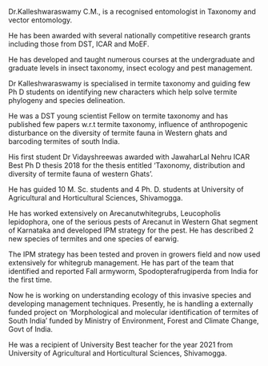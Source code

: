 
Dr.Kalleshwaraswamy C.M., is a recognised entomologist in Taxonomy and vector entomology.

He has been awarded with several nationally competitive research grants including those from DST, ICAR and MoEF.

He has developed and taught numerous courses at the undergraduate and graduate levels in insect taxonomy, insect ecology and pest management.

Dr Kalleshwaraswamy is specialised in termite taxonomy and guiding few Ph D students on identifying new characters which help solve termite phylogeny and species delineation.

He was a DST young scientist Fellow on termite taxonomy and has published few papers w.r.t termite taxonomy, influence of anthropogenic disturbance on the diversity of termite fauna in Western ghats and barcoding termites of south India.

His first student Dr Vidayshreewas awarded with JawaharLal Nehru ICAR Best Ph D thesis 2018 for the thesis entitled ‘Taxonomy, distribution and diversity of termite fauna of western Ghats’.

He has guided 10 M. Sc. students and 4 Ph. D. students at University of Agricultural and Horticultural Sciences, Shivamogga. 

He has worked extensively on Arecanutwhitegrubs, Leucopholis lepidophora, one of the serious pests of Arecanut in Western Ghat segment of Karnataka and developed IPM strategy for the pest. He has described 2 new species of termites and one species of earwig. 

The IPM strategy has been tested and proven in growers field and now used extensively for whitegrub management.
He has part of the team that identified and reported Fall armyworm, Spodopterafrugiperda from India for the first time.

Now he is working on understanding ecology of this invasive species and developing management techniques.
Presently, he is handling a externally funded project on ‘Morphological and molecular identification of termites of South India’ funded by Ministry of Environment, Forest and Climate Change, Govt of India.

He was a recipient of University Best teacher for the year 2021 from University of Agricultural and Horticultural Sciences, Shivamogga. 
